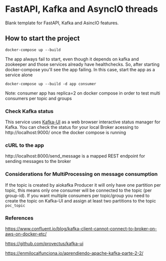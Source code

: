 # FastAPI, Kafka and AsyncIO threads

Blank template for FastAPI, Kafka and AsincIO features.


## How to start the project

`docker-compose up --build`

The app always fail to start, even though it depends on kafka and zookeeper and those services already have healthchecks.
So, after starting docker-compose you'll see the app failing. In this case, start the app as a service alone


`docker-compose up --build -d app consumer`

Note: consumer app has replica=2 on docker compose in order to test multi consumers per topic and groups

### Check Kafka status

This service uses [Kafka-UI](https://github.com/provectus/kafka-ui) as a web browser interactive status manager for Kafka. 
You can check the status for your local Broker acessing to http://localhost:9000/ once the docker compose is running


### cURL to the app

http://localhost:8000/send_message is a mapped REST endpoint for sending messages to the broker

### Considerations for MultiProcessing on message consumption

If the topic is created by aiokafka Producer it will only have one partition per topic, this means only one consumer
will be connected to the topic (per group-id). If you want multiple consumers per topic/group you need to create the topic
on Kafka-UI and assign at least two partitions to the topic `poc_topic`

### References

https://www.confluent.io/blog/kafka-client-cannot-connect-to-broker-on-aws-on-docker-etc/


https://github.com/provectus/kafka-ui


https://enmilocalfunciona.io/aprendiendo-apache-kafka-parte-2-2/

